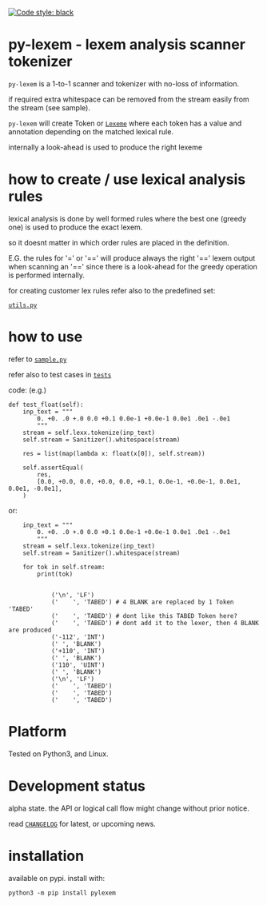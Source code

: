 
[![Code style: black](https://img.shields.io/badge/code%20style-black-000000.svg)](https://github.com/psf/black)


# py-lexem - lexem analysis scanner tokenizer

`py-lexem` is a 1-to-1 scanner and tokenizer with no-loss of information. 

if required extra whitespace can be removed from the stream easily from the stream (see sample).

`py-lexem` will create Token or 
[`Lexeme`](https://en.wikipedia.org/wiki/Lexical_analysis#Lexeme)
where each token has a value and annotation depending on the matched lexical rule.

internally a look-ahead is used to produce the right lexeme


# how to create / use lexical analysis rules

lexical analysis is done by well formed rules where the  best one 
(greedy one) is used to produce the exact lexem.

so it doesnt matter in which order rules are placed in the definition.

E.G. the rules for '=' or '==' will produce always the right '==' lexem
output when scanning an '==' since there is a look-ahead for the greedy 
operation is performed internally.

for creating customer lex rules refer also to the predefined set:

[`utils.py`](https://github.com/kr-g/pylexem/blob/main/pylexem/utils.py)


# how to use

refer to [`sample.py`](https://github.com/kr-g/pylexem/blob/main/sample.py)

refer also to test cases in [`tests`](https://github.com/kr-g/pylexem/blob/main/tests)


code: (e.g.)


    def test_float(self):
        inp_text = """
            0. +0. .0 +.0 0.0 +0.1 0.0e-1 +0.0e-1 0.0e1 .0e1 -.0e1
            """
        stream = self.lexx.tokenize(inp_text)
        self.stream = Sanitizer().whitespace(stream)

        res = list(map(lambda x: float(x[0]), self.stream))

        self.assertEqual(
            res,
            [0.0, +0.0, 0.0, +0.0, 0.0, +0.1, 0.0e-1, +0.0e-1, 0.0e1, 0.0e1, -0.0e1],
        )
    

or:

        inp_text = """
            0. +0. .0 +.0 0.0 +0.1 0.0e-1 +0.0e-1 0.0e1 .0e1 -.0e1
            """
        stream = self.lexx.tokenize(inp_text)
        self.stream = Sanitizer().whitespace(stream)
    
        for tok in self.stream:
            print(tok)


                ('\n', 'LF')
                ('    ', 'TABED') # 4 BLANK are replaced by 1 Token 'TABED'
                ('    ', 'TABED') # dont like this TABED Token here? 
                ('    ', 'TABED') # dont add it to the lexer, then 4 BLANK are produced
                ('-112', 'INT')
                (' ', 'BLANK')
                ('+110', 'INT')
                (' ', 'BLANK')
                ('110', 'UINT')
                (' ', 'BLANK')
                ('\n', 'LF')
                ('    ', 'TABED')
                ('    ', 'TABED')
                ('    ', 'TABED')

   

# Platform

Tested on Python3, and Linux.


# Development status

alpha state.
the API or logical call flow might change without prior notice.

read [`CHANGELOG`](https://github.com/kr-g/pylexem/blob/main/CHANGELOG.MD)
for latest, or upcoming news.


# installation
    
available on pypi. install with:

    python3 -m pip install pylexem
    
